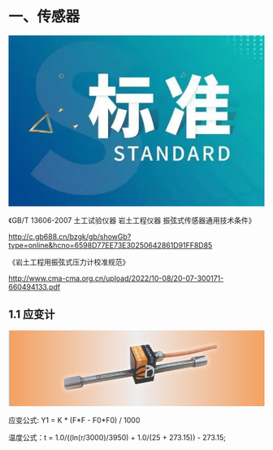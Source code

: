 # 一、传感器

![alt text](img/image.png)

《GB/T 13606-2007 土工试验仪器 岩土工程仪器 振弦式传感器通用技术条件》

<http://c.gb688.cn/bzgk/gb/showGb?type=online&hcno=6598D77EE73E30250642861D91FF8D85>

《岩土工程用振弦式压力计校准规范》

<http://www.cma-cma.org.cn/upload/2022/10-08/20-07-300171-660494133.pdf>

## 1.1 应变计

![alt text](./img/yingbianji.png)

应变公式: Y1 = K * (F*F - F0\*F0) / 1000

温度公式：t = 1.0/((ln(r/3000)/3950) + 1.0/(25 + 273.15)) - 273.15;
